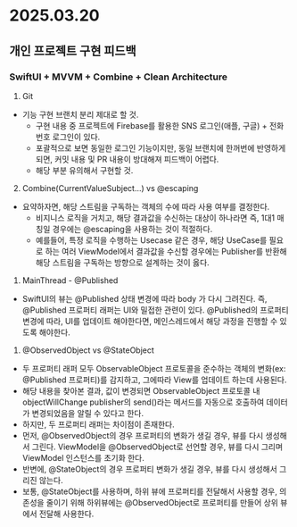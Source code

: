 

# 2025.03.20

## 개인 프로젝트 구현 피드백
### SwiftUI + MVVM + Combine + Clean Architecture

1. Git
- 기능 구현 브랜치 분리 제대로 할 것.
  - 구현 내용 중 프로젝트에 Firebase를 활용한 SNS 로그인(애플, 구글) + 전화번호 로그인이 있다.
  - 포괄적으로 보면 동일한 로그인 기능이지만, 동일 브랜치에 한꺼번에 반영하게 되면, 커밋 내용 및 PR 내용이 방대해져 피드백이 어렵다.
  - 해당 부분 유의해서 구현할 것.

2. Combine(CurrentValueSubject...) vs @escaping
- 요약하자면, 해당 스트림을 구독하는 객체의 수에 따라 사용 여부를 결정한다.
  - 비지니스 로직을 거치고, 해당 결과값을 수신하는 대상이 하나라면 즉, 1대1 매칭일 경우에는 @escaping을 사용하는 것이 적절하다.
  - 예를들어, 특정 로직을 수행하는 Usecase 같은 경우, 해당 UseCase를 필요로 하는 여러 ViewModel에서 결과값을 수신할 경우에는 Publisher를 반환해 해당 스트림을 구독하는 방향으로 설계하는 것이 옳다.


1. MainThread - @Published
- SwiftUI의 뷰는 @Published 상태 변경에 따라 body 가 다시 그려진다. 즉, @Published 프로퍼티 래퍼는 UI와 밀접한 관련이 있다. @Published의 프로퍼티 변경에 따라, UI를 업데이트 해야한다면, 메인스레드에서 해당 과정을 진행할 수 있도록 해야한다.

1. @ObservedObject vs @StateObject
- 두 프로퍼티 래퍼 모두 ObservableObject 프로토콜을 준수하는 객체의 변화(ex: @Published 프로퍼티)를 감지하고, 그에따라 View를 업데이트 하는데 사용된다.
- 해당 내용을 찾아본 결과, 값이 변경되면 ObservableObject 프로토콜 내 objectWillChange publisher의 send()라는 메서드를 자동으로 호출하여 데이터가 변경되었음을 알릴 수 있다고 한다.
-  하지만, 두 프로퍼티 래퍼는 차이점이 존재한다.
- 먼저, @ObservedObject의 경우 프로퍼티의 변화가 생길 경우, 뷰를 다시 생성해서 그린다. ViewModel을 @ObservedObject로 선언할 경우, 뷰를 다시 그리며 ViewModel 인스턴스를 초기화 한다.
- 반변에, @StateObject의 경우 프로퍼티 변화가 생길 경우, 뷰를 다시 생성해서 그리진 않는다.
- 보통, @StateObject를 사용하며, 하위 뷰에 프로퍼티를 전달해서 사용할 경우, 의존성을 줄이기 위해 하위뷰에는 @ObservedObject로 프로퍼티를 만들어 상위 뷰에서 전달해 사용한다.





